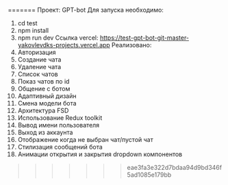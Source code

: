 
=======
Проект: GPT-bot
Для запуска необходимо: 
1. cd test
2. npm install
3. npm run dev 
Ссылка vercel: https://test-gpt-bot-git-master-yakovlevdks-projects.vercel.app
Реализовано: 
1. Авторизация
2. Создание чата
3. Удаление чата
4. Список чатов
5. Показ чатов по id
6. Общение с ботом
7. Адаптивный дизайн
8. Смена модели бота
9. Архитектура FSD
10. Использование Redux toolkit
11. Вывод имени пользователя
12. Выход из аккаунта
13. Отображение когда не выбран чат/пустой чат
14. Стилизация сообщений бота
15. Анимации открытия и закрытия dropdown компонентов
>>>>>>> eae3fa3e322d7bdaa94d9bd346f5ad1085e179bb
